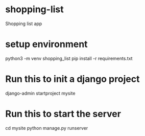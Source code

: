 # shopping-list
Shopping list app

# setup environment
python3 -m venv shopping_list
pip install -r requirements.txt

# Run this to init a django project
django-admin startproject mysite

# Run this to start the server
cd mysite
python manage.py runserver